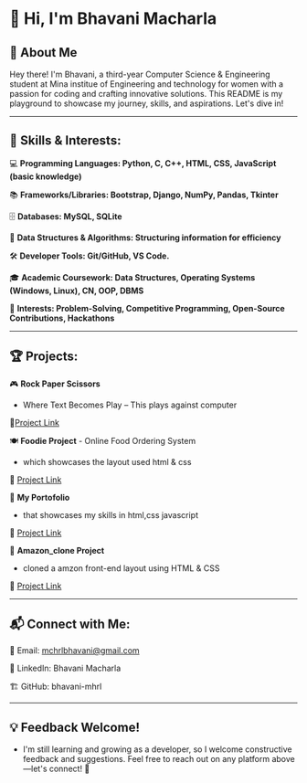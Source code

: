 # 👋 Hi, I'm Bhavani Macharla

## 📌 About Me

Hey there! I'm Bhavani, a third-year Computer Science & Engineering student at Mina institue of Engineering and technology for women with a passion for coding and crafting innovative solutions. This README is my playground to showcase my journey, skills, and aspirations. Let's dive in!

---

## 🚀 Skills & Interests:

💻 **Programming Languages: Python, C, C++, HTML, CSS, JavaScript (basic knowledge)**

📚 **Frameworks/Libraries: Bootstrap, Django, NumPy, Pandas, Tkinter**

🗄️ **Databases: MySQL, SQLite**

🧩 **Data Structures & Algorithms: Structuring information for efficiency**

🛠️ **Developer Tools: Git/GitHub, VS Code.**

🎓 **Academic Coursework: Data Structures, Operating Systems (Windows, Linux), CN, OOP, DBMS**

🎯 **Interests: Problem-Solving, Competitive Programming, Open-Source Contributions, Hackathons**

---

## 🏆 Projects:

🎮 **Rock Paper Scissors**

- Where Text Becomes Play – This plays against computer

🔗[Project Link](https://github.com/bhavani-mhrl/rockPaperScissors-project.git)


🍽️ **Foodie Project** - Online Food Ordering System

- which showcases the layout used html & css

🔗 [Project Link](https://github.com/bhavani-mhrl/foodie-project.git)

📰 **My Portofolio**

- that showcases my skills in html,css javascript
  
🔗 [Project Link](https://github.com/bhavani-mhrl/My-portofolio.git)

 🛒 **Amazon_clone Project**

- cloned a amzon front-end layout using HTML & CSS

🔗 [Project Link](https://github.com/bhavani-mhrl/clone-amazon-project.git)

---

## 📬 Connect with Me:

📧 Email: mchrlbhavani@gmail.com

💼 LinkedIn: Bhavani Macharla

🏗️ GitHub: bhavani-mhrl

---

## 💡 Feedback Welcome!

- I'm still learning and growing as a developer, so I welcome constructive feedback and suggestions. Feel free to reach out on any platform above—let's connect! 🚀

